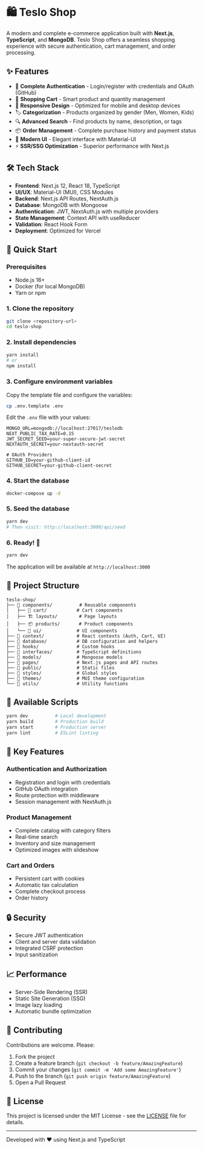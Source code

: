 # 🛍️ Teslo Shop

A modern and complete e-commerce application built with **Next.js**, **TypeScript**, and **MongoDB**. Teslo Shop offers a seamless shopping experience with secure authentication, cart management, and order processing.

## ✨ Features

- 🔐 **Complete Authentication** - Login/register with credentials and OAuth (GitHub)
- 🛒 **Shopping Cart** - Smart product and quantity management
- 📱 **Responsive Design** - Optimized for mobile and desktop devices
- 🏷️ **Categorization** - Products organized by gender (Men, Women, Kids)
- 🔍 **Advanced Search** - Find products by name, description, or tags
- 📦 **Order Management** - Complete purchase history and payment status
- 🎨 **Modern UI** - Elegant interface with Material-UI
- ⚡ **SSR/SSG Optimization** - Superior performance with Next.js

## 🛠️ Tech Stack

- **Frontend**: Next.js 12, React 18, TypeScript
- **UI/UX**: Material-UI (MUI), CSS Modules
- **Backend**: Next.js API Routes, NextAuth.js
- **Database**: MongoDB with Mongoose
- **Authentication**: JWT, NextAuth.js with multiple providers
- **State Management**: Context API with useReducer
- **Validation**: React Hook Form
- **Deployment**: Optimized for Vercel

## 🚀 Quick Start

### Prerequisites

- Node.js 16+
- Docker (for local MongoDB)
- Yarn or npm

### 1. Clone the repository

```bash
git clone <repository-url>
cd teslo-shop
```

### 2. Install dependencies

```bash
yarn install
# or
npm install
```

### 3. Configure environment variables

Copy the template file and configure the variables:

```bash
cp .env.template .env
```

Edit the `.env` file with your values:

```env
MONGO_URL=mongodb://localhost:27017/teslodb
NEXT_PUBLIC_TAX_RATE=0.15
JWT_SECRET_SEED=your-super-secure-jwt-secret
NEXTAUTH_SECRET=your-nextauth-secret

# OAuth Providers
GITHUB_ID=your-github-client-id
GITHUB_SECRET=your-github-client-secret
```

### 4. Start the database

```bash
docker-compose up -d
```

### 5. Seed the database

```bash
yarn dev
# Then visit: http://localhost:3000/api/seed
```

### 6. Ready! 🎉

```bash
yarn dev
```

The application will be available at `http://localhost:3000`

## 📁 Project Structure

```text
teslo-shop/
├── 📁 components/          # Reusable components
│   ├── 🛒 cart/           # Cart components
│   ├── 🏗️ layouts/        # Page layouts
│   ├── 📦 products/       # Product components
│   └── 🎨 ui/             # UI components
├── 📁 context/            # React contexts (Auth, Cart, UI)
├── 📁 database/           # DB configuration and helpers
├── 📁 hooks/              # Custom hooks
├── 📁 interfaces/         # TypeScript definitions
├── 📁 models/             # Mongoose models
├── 📁 pages/              # Next.js pages and API routes
├── 📁 public/             # Static files
├── 📁 styles/             # Global styles
├── 📁 themes/             # MUI theme configuration
└── 📁 utils/              # Utility functions
```

## 🔧 Available Scripts

```bash
yarn dev          # Local development
yarn build        # Production build
yarn start        # Production server
yarn lint         # ESLint linting
```

## 🌟 Key Features

### Authentication and Authorization

- Registration and login with credentials
- GitHub OAuth integration
- Route protection with middleware
- Session management with NextAuth.js

### Product Management

- Complete catalog with category filters
- Real-time search
- Inventory and size management
- Optimized images with slideshow

### Cart and Orders

- Persistent cart with cookies
- Automatic tax calculation
- Complete checkout process
- Order history

## 🔒 Security

- Secure JWT authentication
- Client and server data validation
- Integrated CSRF protection
- Input sanitization

## 📈 Performance

- Server-Side Rendering (SSR)
- Static Site Generation (SSG)
- Image lazy loading
- Automatic bundle optimization

## 🤝 Contributing

Contributions are welcome. Please:

1. Fork the project
2. Create a feature branch (`git checkout -b feature/AmazingFeature`)
3. Commit your changes (`git commit -m 'Add some AmazingFeature'`)
4. Push to the branch (`git push origin feature/AmazingFeature`)
5. Open a Pull Request

## 📄 License

This project is licensed under the MIT License - see the [LICENSE](LICENSE) file for details.

---

Developed with ❤️ using Next.js and TypeScript
